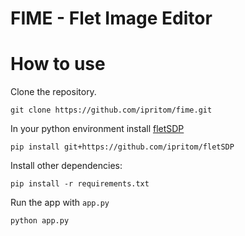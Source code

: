# FIME - Flet Image Editor
# How to use 
Clone the repository.
```
git clone https://github.com/ipritom/fime.git
```
In your python environment install [fletSDP](https://github.com/ipritom/fletSDP)
```
pip install git+https://github.com/ipritom/fletSDP
```

Install other dependencies:
```
pip install -r requirements.txt
```

Run the app with `app.py`
```
python app.py
```